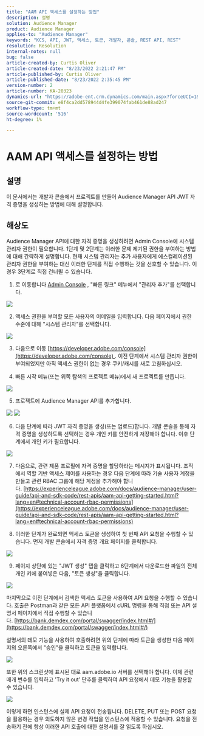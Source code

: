 ```yaml
---
title: "AAM API 액세스를 설정하는 방법"
description: 설명
solution: Audience Manager
product: Audience Manager
applies-to: "Audience Manager"
keywords: "KCS, API, JWT, 액세스, 토큰, 개발자, 콘솔, REST API, REST"
resolution: Resolution
internal-notes: null
bug: false
article-created-by: Curtis Oliver
article-created-date: "8/23/2022 2:21:47 PM"
article-published-by: Curtis Oliver
article-published-date: "8/23/2022 2:35:45 PM"
version-number: 2
article-number: KA-20323
dynamics-url: "https://adobe-ent.crm.dynamics.com/main.aspx?forceUCI=1&pagetype=entityrecord&etn=knowledgearticle&id=494ec7ea-ee22-ed11-b83e-0022480868ff"
source-git-commit: e8f4ca2dd578944d4fe399074fab461de88ad247
workflow-type: tm+mt
source-wordcount: '516'
ht-degree: 1%

---
```


# AAM API 액세스를 설정하는 방법

## 설명


이 문서에서는 개발자 콘솔에서 프로젝트를 만들어 Audience Manager API JWT 자격 증명을 생성하는 방법에 대해 설명합니다.


## 해상도


Audience Manager API에 대한 자격 증명을 생성하려면 Admin Console에 시스템 관리자 권한이 필요합니다. 1단계 및 2단계는 이러한 문제 제기된 권한을 부여하는 방법에 대해 간략하게 설명합니다. 현재 시스템 관리자는 추가 사용자에게 에스컬레이션된 관리자 권한을 부여하는 대신 이러한 단계를 직접 수행하는 것을 선호할 수 있습니다. 이 경우 3단계로 직접 건너뛸 수 있습니다.

1) 로 이동합니다 [Admin Console](https://adminconsole.adobe.com/) , &quot;빠른 링크&quot; 메뉴에서 &quot;관리자 추가&quot;를 선택합니다.

![](assets/27c759f0-4418-ed11-b83e-0022480868ff.png)

2) 액세스 권한을 부여할 모든 사용자의 이메일을 입력합니다. 다음 페이지에서 권한 수준에 대해 &quot;시스템 관리자&quot;를 선택합니다.

![](assets/4eaf764b-4518-ed11-b83e-0022480868ff.png)

3) 다음으로 이동 [https://developer.adobe.com/console](https://developer.adobe.com/console) . 이전 단계에서 시스템 관리자 권한이 부여되었지만 아직 액세스 권한이 없는 경우 쿠키/캐시를 새로 고침하십시오.

4) 빠른 시작 메뉴(또는 위쪽 탐색의 프로젝트 메뉴)에서 새 프로젝트를 만듭니다.

![](assets/363a9d79-1418-ed11-b83e-0022480868ff.png)

5) 프로젝트에 Audience Manager API를 추가합니다.

![](assets/a06e1ebd-1418-ed11-b83e-0022480868ff.png)
![](assets/26768505-1518-ed11-b83e-0022480868ff.png)

6) 다음 단계에 따라 JWT 자격 증명을 생성(또는 업로드)합니다. 개발 콘솔을 통해 자격 증명을 생성하도록 선택하는 경우 개인 키를 안전하게 저장해야 합니다. 이후 단계에서 개인 키가 필요합니다. 

![](assets/d7e73a64-1518-ed11-b83e-0022480868ff.png)

7) 다음으로, 관련 제품 프로필에 자격 증명을 할당하라는 메시지가 표시됩니다. 조직에서 역할 기반 액세스 제어를 사용하는 경우 다음 단계에 따라 기술 사용자 계정을 만들고 관련 RBAC 그룹에 해당 계정을 추가해야 합니다. [https://experienceleague.adobe.com/docs/audience-manager/user-guide/api-and-sdk-code/rest-apis/aam-api-getting-started.html?lang=en#technical-account-rbac-permissions](https://experienceleague.adobe.com/docs/audience-manager/user-guide/api-and-sdk-code/rest-apis/aam-api-getting-started.html?lang=en#technical-account-rbac-permissions)

8) 이러한 단계가 완료되면 액세스 토큰을 생성하여 첫 번째 API 요청을 수행할 수 있습니다. 먼저 개발 콘솔에서 자격 증명 개요 페이지를 클릭합니다.

![](assets/f9ef434b-ef22-ed11-b83e-0022480868ff.png)

9) 페이지 상단에 있는 &quot;JWT 생성&quot; 탭을 클릭하고 6단계에서 다운로드한 파일의 전체 개인 키에 붙여넣은 다음, &quot;토큰 생성&quot;을 클릭합니다.

![](assets/54d65c8d-ef22-ed11-b83e-0022480868ff.png)

마지막으로 이전 단계에서 검색한 액세스 토큰을 사용하여 API 요청을 수행할 수 있습니다. 호출은 Postman과 같은 모든 API 플랫폼에서 cURL 명령을 통해 직접 또는 API 설명서 페이지에서 직접 수행할 수 있습니다. [https://bank.demdex.com/portal/swagger/index.html#/](https://bank.demdex.com/portal/swagger/index.html#/)

설명서의 데모 기능을 사용하여 호출하려면 위의 단계에 따라 토큰을 생성한 다음 페이지의 오른쪽에서 &quot;승인&quot;을 클릭하고 토큰을 입력합니다.

![](assets/ba540b4f-f022-ed11-b83e-0022480868ff.png)

또한 위의 스크린샷에 표시된 대로 aam.adobe.io 서버를 선택해야 합니다. 이제 관련 매개 변수를 입력하고 &#39;Try it out&#39; 단추를 클릭하여 API 요청에서 데모 기능을 활용할 수 있습니다. 

![](assets/0ef8197f-f022-ed11-b83e-0022480868ff.png)

이렇게 하면 인스턴스에 실제 API 요청이 전송됩니다. DELETE, PUT 또는 POST 요청을 활용하는 경우 의도하지 않은 변경 작업을 인스턴스에 적용할 수 있습니다. 요청을 전송하기 전에 항상 이러한 API 호출에 대한 설명서를 잘 읽도록 하십시오.



